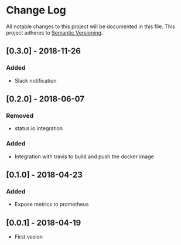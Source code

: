 # Change Log
All notable changes to this project will be documented in this file.
This project adheres to [Semantic Versioning](http://semver.org/).

## [0.3.0] - 2018-11-26
### Added
- Slack notification

## [0.2.0] - 2018-06-07
### Removed
- status.io integration

### Added
- Integration with travis to build and push the docker image

## [0.1.0] - 2018-04-23
### Added
- Expose metrics to prometheus

## [0.0.1] - 2018-04-19
- First vesion
